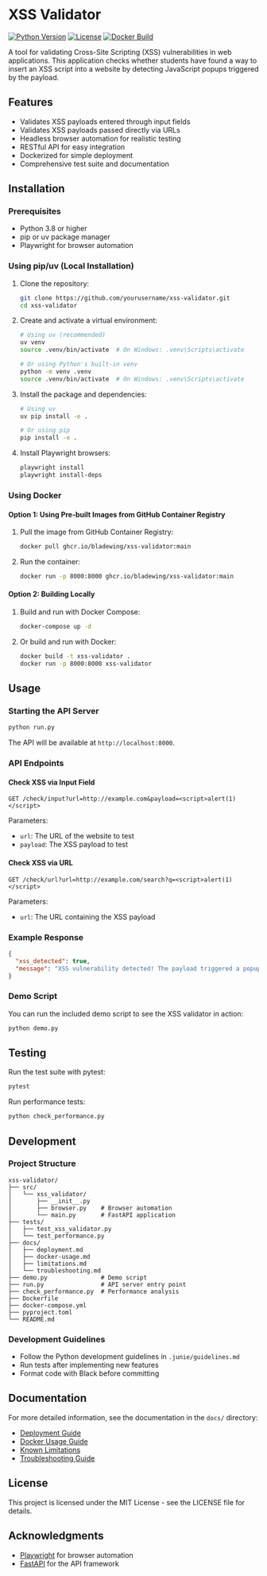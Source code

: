 # XSS Validator

[![Python Version](https://img.shields.io/badge/python-3.8%2B-blue.svg)](https://www.python.org/downloads/)
[![License](https://img.shields.io/badge/license-MIT-green.svg)](LICENSE)
[![Docker Build](https://github.com/bladewing/xss-validator/actions/workflows/docker-build-push.yml/badge.svg)](https://github.com/bladewing/xss-validator/actions/workflows/docker-build-push.yml)

A tool for validating Cross-Site Scripting (XSS) vulnerabilities in web applications. This application checks whether students have found a way to insert an XSS script into a website by detecting JavaScript popups triggered by the payload.

## Features

- Validates XSS payloads entered through input fields
- Validates XSS payloads passed directly via URLs
- Headless browser automation for realistic testing
- RESTful API for easy integration
- Dockerized for simple deployment
- Comprehensive test suite and documentation

## Installation

### Prerequisites

- Python 3.8 or higher
- pip or uv package manager
- Playwright for browser automation

### Using pip/uv (Local Installation)

1. Clone the repository:
   ```bash
   git clone https://github.com/yourusername/xss-validator.git
   cd xss-validator
   ```

2. Create and activate a virtual environment:
   ```bash
   # Using uv (recommended)
   uv venv
   source .venv/bin/activate  # On Windows: .venv\Scripts\activate

   # Or using Python's built-in venv
   python -m venv .venv
   source .venv/bin/activate  # On Windows: .venv\Scripts\activate
   ```

3. Install the package and dependencies:
   ```bash
   # Using uv
   uv pip install -e .

   # Or using pip
   pip install -e .
   ```

4. Install Playwright browsers:
   ```bash
   playwright install
   playwright install-deps
   ```

### Using Docker

#### Option 1: Using Pre-built Images from GitHub Container Registry

1. Pull the image from GitHub Container Registry:
   ```bash
   docker pull ghcr.io/bladewing/xss-validator:main
   ```

2. Run the container:
   ```bash
   docker run -p 8000:8000 ghcr.io/bladewing/xss-validator:main
   ```

#### Option 2: Building Locally

1. Build and run with Docker Compose:
   ```bash
   docker-compose up -d
   ```

2. Or build and run with Docker:
   ```bash
   docker build -t xss-validator .
   docker run -p 8000:8000 xss-validator
   ```

## Usage

### Starting the API Server

```bash
python run.py
```

The API will be available at `http://localhost:8000`.

### API Endpoints

#### Check XSS via Input Field

```http
GET /check/input?url=http://example.com&payload=<script>alert(1)</script>
```

Parameters:
- `url`: The URL of the website to test
- `payload`: The XSS payload to test

#### Check XSS via URL

```http
GET /check/url?url=http://example.com/search?q=<script>alert(1)</script>
```

Parameters:
- `url`: The URL containing the XSS payload

### Example Response

```json
{
  "xss_detected": true,
  "message": "XSS vulnerability detected! The payload triggered a popup."
}
```

### Demo Script

You can run the included demo script to see the XSS validator in action:

```bash
python demo.py
```

## Testing

Run the test suite with pytest:

```bash
pytest
```

Run performance tests:

```bash
python check_performance.py
```

## Development

### Project Structure

```
xss-validator/
├── src/
│   └── xss_validator/
│       ├── __init__.py
│       ├── browser.py    # Browser automation
│       └── main.py       # FastAPI application
├── tests/
│   ├── test_xss_validator.py
│   └── test_performance.py
├── docs/
│   ├── deployment.md
│   ├── docker-usage.md
│   ├── limitations.md
│   └── troubleshooting.md
├── demo.py               # Demo script
├── run.py                # API server entry point
├── check_performance.py  # Performance analysis
├── Dockerfile
├── docker-compose.yml
├── pyproject.toml
└── README.md
```

### Development Guidelines

- Follow the Python development guidelines in `.junie/guidelines.md`
- Run tests after implementing new features
- Format code with Black before committing

## Documentation

For more detailed information, see the documentation in the `docs/` directory:

- [Deployment Guide](docs/deployment.md)
- [Docker Usage Guide](docs/docker-usage.md)
- [Known Limitations](docs/limitations.md)
- [Troubleshooting Guide](docs/troubleshooting.md)

## License

This project is licensed under the MIT License - see the LICENSE file for details.

## Acknowledgments

- [Playwright](https://playwright.dev/) for browser automation
- [FastAPI](https://fastapi.tiangolo.com/) for the API framework
